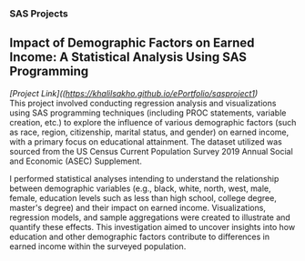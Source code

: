 ### SAS Projects

## Impact of Demographic Factors on Earned Income: A Statistical Analysis Using SAS Programming
*[Project Link]((https://khalilsakho.github.io/ePortfolio/sasproject1)*\
This project involved conducting regression analysis and visualizations using SAS programming techniques (including PROC statements, variable creation, etc.) to explore the influence of various demographic factors (such as race, region, citizenship, marital status, and gender) on earned income, with a primary focus on educational attainment. The dataset utilized was sourced from the US Census Current Population Survey 2019 Annual Social and Economic (ASEC) Supplement.

I performed statistical analyses intending to understand the relationship between demographic variables (e.g., black, white, north, west, male, female, education levels such as less than high school, college degree, master's degree) and their impact on earned income. Visualizations, regression models, and sample aggregations were created to illustrate and quantify these effects. This investigation aimed to uncover insights into how education and other demographic factors contribute to differences in earned income within the surveyed population. 

